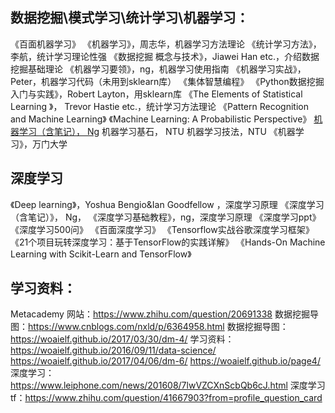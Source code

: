 ## 数据挖掘\模式学习\统计学习\机器学习：
《百面机器学习》
《机器学习》，周志华，机器学习方法理论
《统计学习方法》，李航，统计学习理论性强
《数据挖掘 概念与技术》，Jiawei Han etc.，介绍数据挖掘基础理论
《机器学习要领》，ng，机器学习使用指南
《机器学习实战》，Peter，机器学习代码（未用到sklearn库）
《集体智慧编程》
《Python数据挖掘入门与实践》，Robert Layton，用sklearn库
《The Elements of Statistical Learning 》， Trevor Hastie etc.，统计学习方法理论
《Pattern Recognition and Machine Learning》
《Machine Learning: A Probabilistic Perspective》
[机器学习（含笔记）， Ng](https://github.com/fengdu78/Coursera-ML-AndrewNg-Notes)
机器学习基石， NTU
机器学习技法，NTU
《机器学习》，万门大学

## 深度学习
《Deep learning》，Yoshua Bengio&Ian Goodfellow ，深度学习原理
《深度学习（含笔记）》， Ng，
《深度学习基础教程》，ng，深度学习原理
《深度学习ppt》
《深度学习500问》
《百面深度学习》
《Tensorflow实战谷歌深度学习框架》
《21个项目玩转深度学习：基于TensorFlow的实践详解》
《Hands-On Machine Learning with Scikit-Learn and TensorFlow》


## 学习资料：
Metacademy 网站：https://www.zhihu.com/question/20691338
数据挖掘导图：https://www.cnblogs.com/nxld/p/6364958.html
数据挖掘导图：https://woaielf.github.io/2017/03/30/dm-4/
学习资料：
  https://woaielf.github.io/2016/09/11/data-science/
  https://woaielf.github.io/2017/04/06/dm-6/
  https://woaielf.github.io/page4/
深度学习：https://www.leiphone.com/news/201608/7lwVZCXnScbQb6cJ.html
深度学习tf：https://www.zhihu.com/question/41667903?from=profile_question_card


